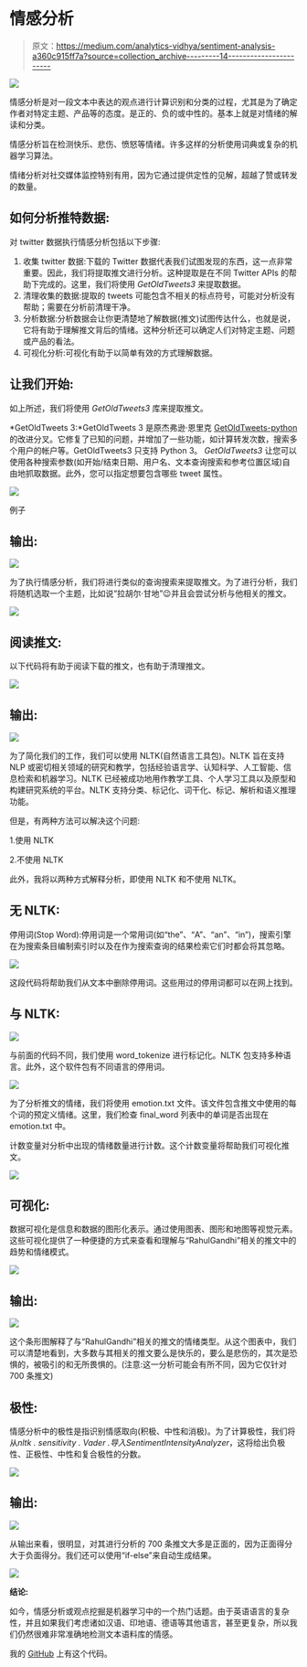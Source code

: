 # 情感分析

> 原文：<https://medium.com/analytics-vidhya/sentiment-analysis-a360c915ff7a?source=collection_archive---------14----------------------->

![](img/0aae21142003016df5180fad83bac236.png)

情感分析是对一段文本中表达的观点进行计算识别和分类的过程，尤其是为了确定作者对特定主题、产品等的态度。是正的、负的或中性的。基本上就是对情绪的解读和分类。

情感分析旨在检测快乐、悲伤、愤怒等情绪。许多这样的分析使用词典或复杂的机器学习算法。

情绪分析对社交媒体监控特别有用，因为它通过提供定性的见解，超越了赞或转发的数量。

## **如何分析推特数据:**

对 twitter 数据执行情感分析包括以下步骤:

1.  收集 twitter 数据:下载的 Twitter 数据代表我们试图发现的东西，这一点非常重要。因此，我们将提取推文进行分析。这种提取是在不同 Twitter APIs 的帮助下完成的。这里，我们将使用 *GetOldTweets3* 来提取数据。
2.  清理收集的数据:提取的 tweets 可能包含不相关的标点符号，可能对分析没有帮助；需要在分析前清理干净。
3.  分析数据:分析数据会让你更清楚地了解数据(推文)试图传达什么，也就是说，它将有助于理解推文背后的情绪。这种分析还可以确定人们对特定主题、问题或产品的看法。
4.  可视化分析:可视化有助于以简单有效的方式理解数据。

## **让我们开始:**

如上所述，我们将使用 *GetOldTweets3* 库来提取推文。

*GetOldTweets 3:*GetOldTweets 3 是原杰弗逊·恩里克 [GetOldTweets-python](https://github.com/Jefferson-Henrique/GetOldTweets-python) 的改进分叉。它修复了已知的问题，并增加了一些功能，如计算转发次数，搜索多个用户的帐户等。GetOldTweets3 只支持 Python 3。 *GetOldTweets3* 让您可以使用各种搜索参数(如开始/结束日期、用户名、文本查询搜索和参考位置区域)自由地抓取数据。此外，您可以指定想要包含哪些 tweet 属性。

![](img/ce2e051d71cdd23c8593b9c126ffc687.png)

例子

## **输出:**

![](img/3b56720c47a32f01f6fb7876d3b69495.png)

为了执行情感分析，我们将进行类似的查询搜索来提取推文。为了进行分析，我们将随机选取一个主题，比如说“拉胡尔·甘地”😉并且会尝试分析与他相关的推文。

![](img/df51366a3a3bc0cdcda70926d1f560c5.png)

## **阅读推文:**

以下代码将有助于阅读下载的推文，也有助于清理推文。

![](img/32560284fc31f08d9b39a278898814fd.png)

## 输出:

![](img/918ab684dce63442a5651326bd9f60fa.png)

为了简化我们的工作，我们可以使用 NLTK(自然语言工具包)。NLTK 旨在支持 NLP 或密切相关领域的研究和教学，包括经验语言学、认知科学、人工智能、信息检索和机器学习。NLTK 已经被成功地用作教学工具、个人学习工具以及原型和构建研究系统的平台。NLTK 支持分类、标记化、词干化、标记、解析和语义推理功能。

但是，有两种方法可以解决这个问题:

1.使用 NLTK

2.不使用 NLTK

此外，我将以两种方式解释分析，即使用 NLTK 和不使用 NLTK。

## **无 NLTK:**

停用词(Stop Word):停用词是一个常用词(如“the”、“A”、“an”、“in”)，搜索引擎在为搜索条目编制索引时以及在作为搜索查询的结果检索它们时都会将其忽略。

![](img/099db36746ae3b0580dd8fd2770681df.png)

这段代码将帮助我们从文本中删除停用词。这些用过的停用词都可以在网上找到。

## **与 NLTK:**

![](img/7d5d3bc84a363263e1105b2a36018324.png)

与前面的代码不同，我们使用 word_tokenize 进行标记化。NLTK 包支持多种语言。此外，这个软件包有不同语言的停用词。

![](img/35e8ed80d0767772808d922f92454486.png)

为了分析推文的情绪，我们将使用 emotion.txt 文件。该文件包含推文中使用的每个词的预定义情绪。这里，我们检查 final_word 列表中的单词是否出现在 emotion.txt 中。

计数变量对分析中出现的情绪数量进行计数。这个计数变量将帮助我们可视化推文。

![](img/3d0219dffe6b7eb7d567c824d62997a3.png)

## **可视化:**

数据可视化是信息和数据的图形化表示。通过使用图表、图形和地图等视觉元素。这些可视化提供了一种便捷的方式来查看和理解与“RahulGandhi”相关的推文中的趋势和情绪模式。

![](img/898483b0900463ee9ad865bd15ef8644.png)

## 输出:

![](img/6c17833e3becd0db4d739960fdff727a.png)

这个条形图解释了与“RahulGandhi”相关的推文的情绪类型。从这个图表中，我们可以清楚地看到，大多数与其相关的推文要么是快乐的，要么是悲伤的，其次是恐惧的，被吸引的和无所畏惧的。(注意:这一分析可能会有所不同，因为它仅针对 700 条推文)

## **极性:**

情感分析中的极性是指识别情感取向(积极、中性和消极)。为了计算极性，我们将从*nltk . sensitivity . Vader .*导入*SentimentIntensityAnalyzer*，这将给出负极性、正极性、中性和复合极性的分数。

![](img/a0199aba75a2f34182b01e5d040249a4.png)

## 输出:

![](img/2543c2d213fdcf1c9aaa1a4d18e6c29c.png)

从输出来看，很明显，对其进行分析的 700 条推文大多是正面的，因为正面得分大于负面得分。我们还可以使用“if-else”来自动生成结果。

![](img/f9ba162728be89fc6fa6d2565efbadb4.png)

**结论:**

如今，情感分析或观点挖掘是机器学习中的一个热门话题。由于英语语言的复杂性，并且如果我们考虑诸如汉语、印地语、德语等其他语言，甚至更复杂，所以我们仍然很难非常准确地检测文本语料库的情感。

我的 [GitHub](https://github.com/adityadhapola/SentimentAnalysisTwitter) 上有这个代码。